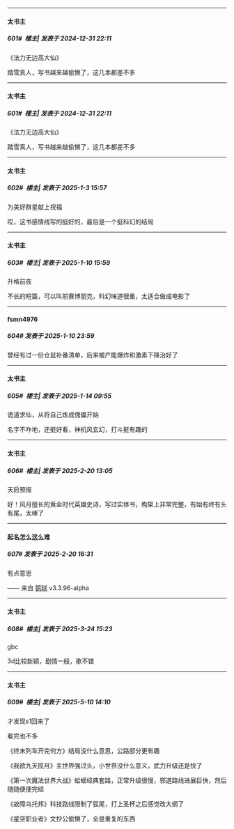 ﻿
*****

####  太书主  
##### 601#         楼主| 发表于 2024-12-31 22:11

《法力无边高大仙》

踏雪真人，写书越来越偷懒了，这几本都差不多


*****

####  太书主  
##### 601#         楼主| 发表于 2024-12-31 22:11

《法力无边高大仙》

踏雪真人，写书越来越偷懒了，这几本都差不多


*****

####  太书主  
##### 602#         楼主| 发表于 2025-1-3 15:57

为美好群星献上祝福

哎，这书感情线写的挺好的，最后是一个挺科幻的结局

*****

####  太书主  
##### 603#         楼主| 发表于 2025-1-10 15:59

升格前夜

不长的短篇，可以叫前赛博朋克，科幻味道很重，太适合做成电影了


*****

####  fsmn4976  
##### 604#       发表于 2025-1-10 23:59

曾经有过一份仓鼠补番清单，后来被产能爆炸和激素下降治好了

*****

####  太书主  
##### 605#         楼主| 发表于 2025-1-14 09:55

诡道求仙，从将自己炼成傀儡开始

名字不咋地，还挺好看，神机风玄幻，打斗挺有趣的

*****

####  太书主  
##### 606#         楼主| 发表于 2025-2-20 13:05

天启预报

好！风月擅长的黄金时代英雄史诗，写过实体书，构架上非常完整，有始有终有头有尾，太棒了


*****

####  起名怎么这么难  
##### 607#       发表于 2025-2-20 16:31

有点意思

—— 来自 [鹅球](https://www.pgyer.com/xfPejhuq) v3.3.96-alpha

*****

####  太书主  
##### 608#         楼主| 发表于 2025-3-24 15:23

gbc

3d比较新颖，剧情一般，歌不错

*****

####  太书主  
##### 609#         楼主| 发表于 2025-5-10 14:10

才发现s1回来了

看完也不多

《终末列车开完何方》结局没什么意思，公路部分更有趣

《我欲九天揽月》主世界强过头，小世界没什么意义，武力升级还是快了

《第一次魔法世界大战》蛤蟆经典套路，正常升级很慢，邪道路线进展巨快，然后随随便便完结

《故障乌托邦》科技路线限制了狐尾，打上圣杯之后感觉改大纲了

《星空职业者》文抄公偷懒了，全是重复的东西

